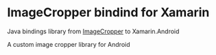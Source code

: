ImageCropper bindind for Xamarin
=========
Java bindings library from [ImageCropper](https://github.com/Jhuster/ImageCropper) to Xamarin.Android

A custom image cropper library for Android
